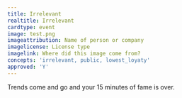 ```yaml
---
title: Irrelevant
realtitle: Irrelevant
cardtype: event
image: test.png
imageattribution: Name of person or company
imagelicense: License type
imagelink: Where did this image come from?
concepts: 'irrelevant, public, lowest_loyaty'
approved: 'Y'
---
```


Trends come and go and your 15 minutes of fame is over.
